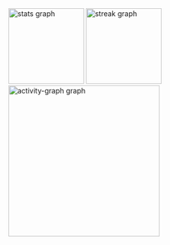 <div align="left">
  <img src="https://github-readme-stats.vercel.app/api?username=mayumicmt&hide_title=false&hide_rank=false&show_icons=true&include_all_commits=true&count_private=true&disable_animations=false&theme=rose_pine&locale=pt-br&hide_border=false&order=1" height="150" alt="stats graph"  />
  <img src="https://streak-stats.demolab.com?user=mayumicmt&locale=pt-br&mode=daily&theme=tokyonight&hide_border=false&border_radius=15&date_format=M%20j%5B,%20Y%5D&order=3" height="150" alt="streak graph"  />
  <img src="https://github-readme-activity-graph.vercel.app/graph?username=mayumicmt&radius=16&theme=material-palenight&area=true&order=5&custom_title=Contribui%C3%A7%C3%B5es%20da%20Chris" height="300" alt="activity-graph graph"  />
</div>

###
